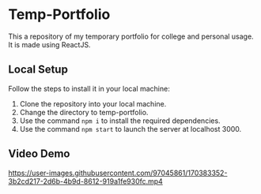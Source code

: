 # Temp-Portfolio

This a repository of my temporary portfolio for college and personal usage. It is made using ReactJS.

## Local Setup 

Follow the steps to install it in your local machine:
 
1. Clone the repository into your local machine.
2. Change the directory to temp-portfolio.
3. Use the command ```npm i``` to install the required dependencies.
4. Use the command ```npm start``` to launch the server at localhost 3000.

## Video Demo

https://user-images.githubusercontent.com/97045861/170383352-3b2cd217-2d6b-4b9d-8612-919a1fe930fc.mp4
